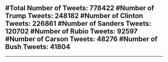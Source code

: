 #Total Number of Tweets: 778422 
#Number of Trump Tweets: 248182
#Number of Clinton Tweets: 226861
#Number of Sanders Tweets: 120702
#Number of Rubio Tweets: 92597
#Number of Carson Tweets: 48276
#Number of Bush Tweets: 41804
---
---
